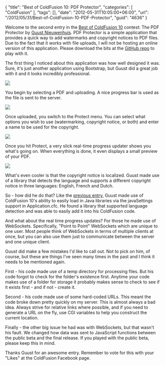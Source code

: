 {
	"title": "Best of ColdFusion 10: PDF Protector",
	"categories": [
		"ColdFusion"
	],
	"tags": [],
	"date": "2012-05-31T10:05:00+06:00",
	"url": "/2012/05/31/Best-of-ColdFusion-10-PDF-Protector",
	"guid": "4636"
}

Welcome to the second entry in the <a href="http://www.raymondcamden.com/index.cfm/2012/2/29/Best-of-Adobe-ColdFusion-10-Beta-Contest">Best of ColdFusion 10</a> contest: The PDF Protector by <a href="http://lagaffe.be/blog/my-blog/">Guust Nieuwenhuis</a>. PDF Protector is a simple application that provides a quick way to add watermarks and copyright notices to PDF files. Due to the fact that it works with file uploads, I will not be hosting an online version of this application. Please download the bits at the <a href="https://github.com/Lagaffe/PDFProtector">GitHub repo</a> to play with it. 

The first thing I noticed about this application was how well designed it was. Sure, it's just another application using Bootstrap, but Guust did a great job with it and it looks incredibly professional.

<img src="http://static.raymondcamden.com/images/screenshot.png" />

You begin by selecting a PDF and uploading. A nice progress bar is used as the file is sent to the server.


<img src="http://static.raymondcamden.com/images/screenshot1.png" />

Once uploaded, you switch to the Protect menu. You can select what options you wish to use (watermarking, copyright notice, or both) and enter a name to be used for the copyright. 

<img src="http://static.raymondcamden.com/images/screenshot2.png" />

Once you hit Protect, a very slick real-time progress updater shows you what's going on. When everything is done, it even displays a small preview of your PDF.

<img src="http://static.raymondcamden.com/images/screenshot3.png" />

What's even cooler is that the copyright notice is localized. Guust made use of a library that detects the language and supports a different copyright notice in three languages: English, French and Dutch. 

So - how did he do that? Like the <a href="http://www.raymondcamden.com/index.cfm/2012/5/24/Best-of-ColdFusion-10-HTML-Email-Utility">previous entry</a>, Guust made use of ColdFusion 10's ability to easily load in Java libraries via the javaSettings support in Application.cfc. He found a library that supported language detection and was able to easily add it into his ColdFusion code. 

And what about the real time progress updates? For those he made use of WebSockets. Specifically, "Point to Point" WebSockets which are unique to one user. Most people think of WebSockets in terms of multiple clients at once, but you can also use them just to communicate between the server and one unique client. 

Guust did make a few mistakes I'd like to call out. Not to pick on him, of course, but these are things I've seen many times in the past and I think it needs to be mentioned again.

First - his code made use of a temp directory for processing files. But his code forgot to check for the folder's existence first. Anytime your code makes use of a folder for storage it probably makes sense to check to see if it exists first - and if not - create it.

Second - his code made use of some hard-coded URLs. This meant the code broke down pretty quickly on my server. This is almost always a bad idea. Always strive for relative links where possible, and if you need to generate a URL on the fly, use CGI variables to help you construct the current location.

Finally - the other big issue he had was with WebSockets, but that wasn't his fault. We changed how data was sent to JavaScript functions between the public beta and the final release. If you played with the public beta, please keep this in mind.

Thanks Guust for an awesome entry. Remember to vote for this with your "Likes" at the ColdFusion Facebook page.